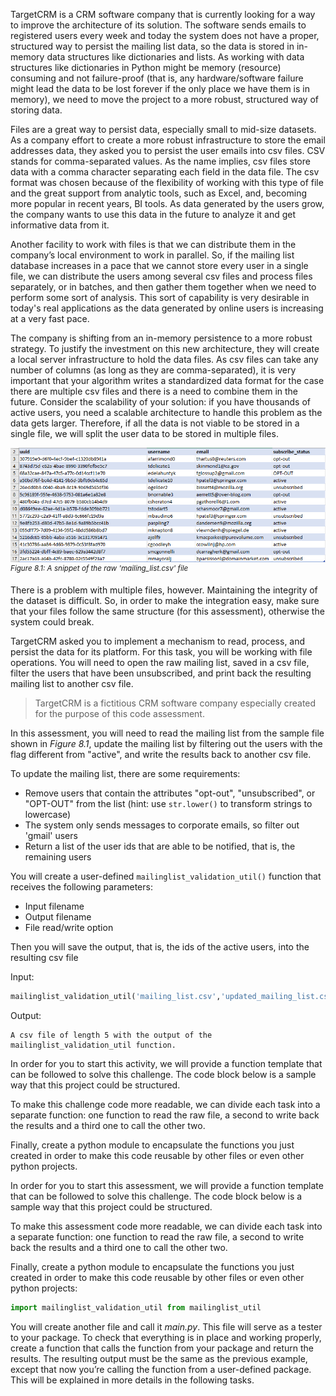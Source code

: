 TargetCRM is a CRM software company that is currently looking for a way to improve the architecture of its solution. The software sends emails to registered users every week and today the system does not have a proper, structured way to persist the mailing list data, so the data is stored in in-memory data structures like dictionaries and lists. As working with data structures like dictionaries in Python might be memory (resource) consuming and not failure-proof (that is, any hardware/software failure might lead the data to be lost forever if the only place we have them is in memory), we need to move the project to a more robust, structured way of storing data.

Files are a great way to persist data, especially small to mid-size datasets. As a company effort to create a more robust infrastructure to store the email addresses data, they asked you to persist the user emails into csv files. CSV stands for comma-separated values. As the name implies, csv files store data with a comma character separating each field in the data file. The csv format was chosen because of the flexibility of working with this type of file and the great support from analytic tools, such as Excel, and, becoming more popular in recent years, BI tools. As data generated by the users grow, the company wants to use this data in the future to analyze it and get informative data from it.

Another facility to work with files is that we can distribute them in the company’s local environment to work in parallel. So, if the mailing list database increases in a pace that we cannot store every user in a single file, we can distribute the users among several csv files and process files separately, or in batches, and then gather them together when we need to perform some sort of analysis. This sort of capability is very desirable in today's real applications as the data generated by online users is increasing at a very fast pace.

The company is shifting from an in-memory persistence to a more robust strategy. To justify the investment on this new architecture, they will create a local server infrastructure to hold the data files. As csv files can take any number of columns (as long as they are comma-separated), it is very important that your algorithm writes a standardized data format for the case there are multiple csv files and there is a need to combine them in the future. Consider the scalability of your solution: if you have thousands of active users, you need a scalable architecture to handle this problem as the data gets larger. Therefore, if all the data is not viable to be stored in a single file, we will split the user data to be stored in multiple files.

![Figure-8-1.PNG](../assets/2vksXbVrTA6kd9lqfmi5.png)
<sup>_Figure 8.1: A snippet of the raw 'mailing_list.csv' file_</sup>

There is a problem with multiple files, however. Maintaining the integrity of the dataset is difficult. So, in order to make the integration easy, make sure that your files follow the same structure (for this assessment), otherwise the system could break.

TargetCRM asked you to implement a mechanism to read, process, and persist the data for its platform. For this task, you will be working with file operations. You will need to open the raw mailing list, saved in a csv file, filter the users that have been unsubscribed, and print back the resulting mailing list to another csv file.

> TargetCRM is a fictitious CRM software company especially created for the purpose of this code assessment.

In this assessment, you will need to read the mailing list from the sample file shown in _Figure 8.1_, update the mailing list by filtering out the users with the flag different from "active", and write the results back to another csv file.

To update the mailing list, there are some requirements:

- Remove users that contain the attributes "opt-out", "unsubscribed", or "OPT-OUT" from the list (hint: use `str.lower()` to transform strings to lowercase)
- The system only sends messages to corporate emails, so filter out 'gmail' users
- Return a list of the user ids that are able to be notified, that is, the remaining users

You will create a user-defined `mailinglist_validation_util()` function that receives the following parameters:

- Input filename
- Output filename
- File read/write option

Then you will save the output, that is, the ids of the active users, into the resulting csv file

Input:

```python
mailinglist_validation_util('mailing_list.csv','updated_mailing_list.csv', ['r+', 'w+'])
```

Output:

```
A csv file of length 5 with the output of the mailinglist_validation_util function.
```

In order for you to start this activity, we will provide a function template that can be followed to solve this challenge. The code block below is a sample way that this project could be structured.

To make this challenge code more readable, we can divide each task into a separate function: one function to read the raw file, a second to write back the results and a third one to call the other two.

Finally, create a python module to encapsulate the functions you just created in order to make this code reusable by other files or even other python projects.

In order for you to start this assessment, we will provide a function template that can be followed to solve this challenge. The code block below is a sample way that this project could be structured.

To make this assessment code more readable, we can divide each task into a separate function: one function to read the raw file, a second to write back the results and a third one to call the other two.

Finally, create a python module to encapsulate the functions you just created in order to make this code reusable by other files or even other python projects:

```python
import mailinglist_validation_util from mailinglist_util
```

You will create another file and call it _main.py_. This file will serve as a tester to your package. To check that everything is in place and working properly, create a function that calls the function from your package and return the results. The resulting output must be the same as the previous example, except that now you’re calling the function from a user-defined package. This will be explained in more details in the following tasks.
